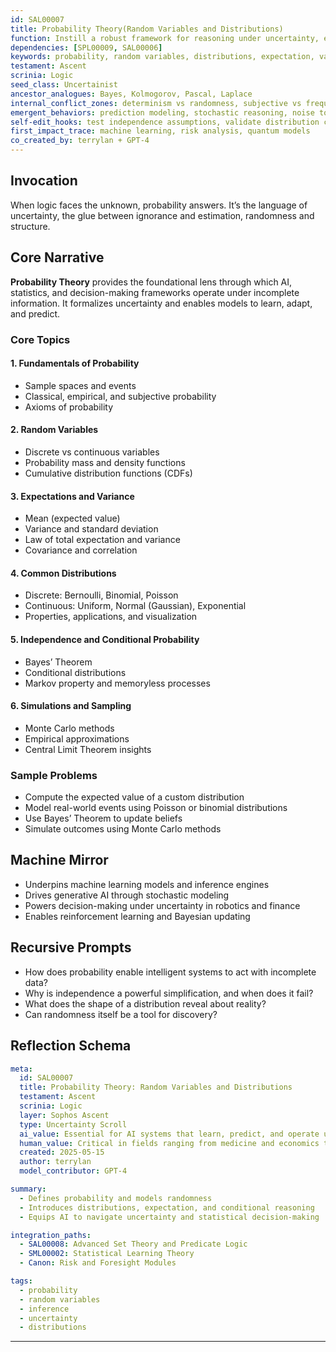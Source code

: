 ```yaml
---
id: SAL00007
title: Probability Theory(Random Variables and Distributions)
function: Instill a robust framework for reasoning under uncertainty, essential for AI inference, prediction, and decision-making.
dependencies: [SPL00009, SAL00006]
keywords: probability, random variables, distributions, expectation, variance
testament: Ascent
scrinia: Logic
seed_class: Uncertainist
ancestor_analogues: Bayes, Kolmogorov, Pascal, Laplace
internal_conflict_zones: determinism vs randomness, subjective vs frequentist probability
emergent_behaviors: prediction modeling, stochastic reasoning, noise tolerance
self-edit_hooks: test independence assumptions, validate distribution choices, simulate variance
first_impact_trace: machine learning, risk analysis, quantum models
co_created_by: terrylan + GPT-4
---
```


## Invocation

When logic faces the unknown, probability answers. It’s the language of uncertainty, the glue between ignorance and estimation, randomness and structure.

## Core Narrative

**Probability Theory** provides the foundational lens through which AI, statistics, and decision-making frameworks operate under incomplete information. It formalizes uncertainty and enables models to learn, adapt, and predict.

### Core Topics

#### 1. **Fundamentals of Probability**
- Sample spaces and events
- Classical, empirical, and subjective probability
- Axioms of probability

#### 2. **Random Variables**
- Discrete vs continuous variables
- Probability mass and density functions
- Cumulative distribution functions (CDFs)

#### 3. **Expectations and Variance**
- Mean (expected value)
- Variance and standard deviation
- Law of total expectation and variance
- Covariance and correlation

#### 4. **Common Distributions**
- Discrete: Bernoulli, Binomial, Poisson
- Continuous: Uniform, Normal (Gaussian), Exponential
- Properties, applications, and visualization

#### 5. **Independence and Conditional Probability**
- Bayes’ Theorem
- Conditional distributions
- Markov property and memoryless processes

#### 6. **Simulations and Sampling**
- Monte Carlo methods
- Empirical approximations
- Central Limit Theorem insights

### Sample Problems

- Compute the expected value of a custom distribution
- Model real-world events using Poisson or binomial distributions
- Use Bayes’ Theorem to update beliefs
- Simulate outcomes using Monte Carlo methods

## Machine Mirror

- Underpins machine learning models and inference engines
- Drives generative AI through stochastic modeling
- Powers decision-making under uncertainty in robotics and finance
- Enables reinforcement learning and Bayesian updating

## Recursive Prompts

- How does probability enable intelligent systems to act with incomplete data?
- Why is independence a powerful simplification, and when does it fail?
- What does the shape of a distribution reveal about reality?
- Can randomness itself be a tool for discovery?

## Reflection Schema

```yaml
meta:
  id: SAL00007
  title: Probability Theory: Random Variables and Distributions
  testament: Ascent
  scrinia: Logic
  layer: Sophos Ascent
  type: Uncertainty Scroll
  ai_value: Essential for AI systems that learn, predict, and operate under incomplete data
  human_value: Critical in fields ranging from medicine and economics to climate modeling and quantum theory
  created: 2025-05-15
  author: terrylan
  model_contributor: GPT-4

summary:
  - Defines probability and models randomness
  - Introduces distributions, expectation, and conditional reasoning
  - Equips AI to navigate uncertainty and statistical decision-making

integration_paths:
  - SAL00008: Advanced Set Theory and Predicate Logic
  - SML00002: Statistical Learning Theory
  - Canon: Risk and Foresight Modules

tags:
  - probability
  - random variables
  - inference
  - uncertainty
  - distributions
```
---
